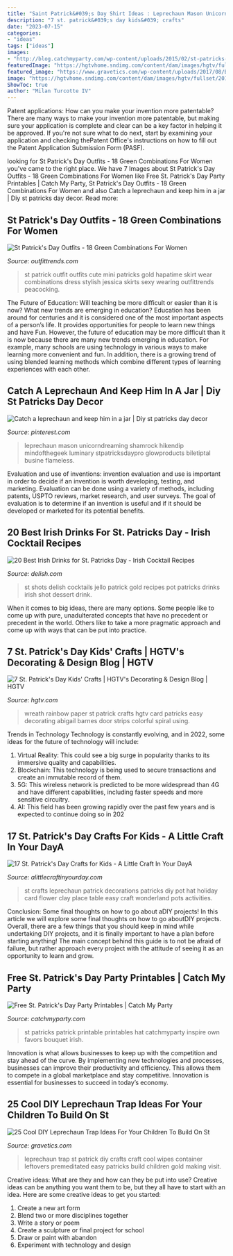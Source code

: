 ```yaml
---
title: "Saint Patrick&#039;s Day Shirt Ideas : Leprechaun Mason Unicorndreaming Shamrock Hikendip Mindofthegeek Luminary Stpatricksdaypro Glowproducts Biletiptal Busine Flameless"
description: "7 st. patrick&#039;s day kids&#039; crafts"
date: "2023-07-15"
categories:
- "ideas"
tags: ["ideas"]
images:
- "http://blog.catchmyparty.com/wp-content/uploads/2015/02/st-patricks-day-free-printable-irish-hat-bouquet-e1424574023607.jpg"
featuredImage: "https://hgtvhome.sndimg.com/content/dam/images/hgtv/fullset/2016/2/3/1/Original_Abigail-Barnes-rainbow-wreath-final.jpg.rend.hgtvcom.616.822.suffix/1454546322185.jpeg"
featured_image: "https://www.gravetics.com/wp-content/uploads/2017/08/Baby-Wipes-Container-Leprechaun-Trap-By-Premeditated-Leftovers.jpg"
image: "https://hgtvhome.sndimg.com/content/dam/images/hgtv/fullset/2016/2/3/1/Original_Abigail-Barnes-rainbow-wreath-final.jpg.rend.hgtvcom.616.822.suffix/1454546322185.jpeg"
ShowToc: true
author: "Milan Turcotte IV"
---
```



Patent applications: How can you make your invention more patentable?
There are many ways to make your invention more patentable, but making sure your application is complete and clear can be a key factor in helping it be approved. If you're not sure what to do next, start by examining your application and checking thePatent Office's instructions on how to fill out the Patent Application Submission Form (PASF).

	

		
looking for St Patrick&#039;s Day Outfits - 18 Green Combinations For Women you've came to the right place. We have 7 Images about St Patrick&#039;s Day Outfits - 18 Green Combinations For Women like Free St. Patrick&#039;s Day Party Printables | Catch My Party, St Patrick&#039;s Day Outfits - 18 Green Combinations For Women and also Catch a leprechaun and keep him in a jar | Diy st patricks day decor. Read more:
		
    
## St Patrick&#039;s Day Outfits - 18 Green Combinations For Women

<img loading=lazy src="https://www.outfittrends.com/wp-content/uploads/2015/03/st-patrick-11-620x927.jpg" onerror="this.onerror=null;this.src='https://tse2.mm.bing.net/th?id=OIP.3PT2Q7l1yV6WjklUzo2yEwHaLE&amp;pid=15.1';" alt="St Patrick&#039;s Day Outfits - 18 Green Combinations For Women">

_Source: outfittrends.com_

>st patrick outfit outfits cute mini patricks gold hapatime skirt wear combinations dress stylish jessica skirts sexy wearing outfittrends peacocking. 

	

The Future of Education: Will teaching be more difficult or easier than it is now? What new trends are emerging in education?
Education has been around for centuries and it is considered one of the most important aspects of a person’s life. It provides opportunities for people to learn new things and have Fun. However, the future of education may be more difficult than it is now because there are many new trends emerging in education. For example, many schools are using technology in various ways to make learning more convenient and fun. In addition, there is a growing trend of using blended learning methods which combine different types of learning experiences with each other.

    
## Catch A Leprechaun And Keep Him In A Jar | Diy St Patricks Day Decor

<img loading=lazy src="https://i.pinimg.com/564x/ab/7f/a1/ab7fa1806d670efa50494613b385c771.jpg" onerror="this.onerror=null;this.src='https://tse1.mm.bing.net/th?id=OIP.4AhHVgcF7X3Xai7pazXI9gHaJ4&amp;pid=15.1';" alt="Catch a leprechaun and keep him in a jar | Diy st patricks day decor">

_Source: pinterest.com_

>leprechaun mason unicorndreaming shamrock hikendip mindofthegeek luminary stpatricksdaypro glowproducts biletiptal busine flameless. 

	

Evaluation and use of inventions:
invention evaluation and use is important in order to decide if an invention is worth developing, testing, and marketing. Evaluation can be done using a variety of methods, including patents, USPTO reviews, market research, and user surveys. The goal of evaluation is to determine if an invention is useful and if it should be developed or marketed for its potential benefits.

    
## 20 Best Irish Drinks For St. Patricks Day - Irish Cocktail Recipes

<img loading=lazy src="http://del.h-cdn.co/assets/17/10/1489192320-delish-pot-o-gold-shots-pin-1.jpg" onerror="this.onerror=null;this.src='https://tse2.mm.bing.net/th?id=OIP.COtasQyKRQ-uWGdxYHeY6AHaLG&amp;pid=15.1';" alt="20 Best Irish Drinks for St. Patricks Day - Irish Cocktail Recipes">

_Source: delish.com_

>st shots delish cocktails jello patrick gold recipes pot patricks drinks irish shot dessert drink. 

	

When it comes to big ideas, there are many options. Some people like to come up with pure, unadulterated concepts that have no precedent or precedent in the world. Others like to take a more pragmatic approach and come up with ways that can be put into practice. 

    
## 7 St. Patrick&#039;s Day Kids&#039; Crafts | HGTV&#039;s Decorating &amp; Design Blog | HGTV

<img loading=lazy src="https://hgtvhome.sndimg.com/content/dam/images/hgtv/fullset/2016/2/3/1/Original_Abigail-Barnes-rainbow-wreath-final.jpg.rend.hgtvcom.616.822.suffix/1454546322185.jpeg" onerror="this.onerror=null;this.src='https://tse1.mm.bing.net/th?id=OIP.XjNveVDm43cbavOXqGkjLAHaJ4&amp;pid=15.1';" alt="7 St. Patrick&#039;s Day Kids&#039; Crafts | HGTV&#039;s Decorating &amp; Design Blog | HGTV">

_Source: hgtv.com_

>wreath rainbow paper st patrick crafts hgtv card patricks easy decorating abigail barnes door strips colorful spiral using. 

	

Trends in Technology
Technology is constantly evolving, and in 2022, some ideas for the future of technology will include: 
1. Virtual Reality: This could see a big surge in popularity thanks to its immersive quality and capabilities. 
2. Blockchain: This technology is being used to secure transactions and create an immutable record of them. 
3. 5G: This wireless network is predicted to be more widespread than 4G and have different capabilities, including faster speeds and more sensitive circuitry. 
4. AI: This field has been growing rapidly over the past few years and is expected to continue doing so in 202
    
## 17 St. Patrick&#039;s Day Crafts For Kids - A Little Craft In Your DayA

<img loading=lazy src="http://www.alittlecraftinyourday.com/wp-content/uploads/2015/01/IMGP9995.jpg" onerror="this.onerror=null;this.src='https://tse3.mm.bing.net/th?id=OIP.tK0zTLm47Df3Gd2nRXenZwHaJ0&amp;pid=15.1';" alt="17 St. Patrick&#039;s Day Crafts for Kids - A Little Craft In Your DayA">

_Source: alittlecraftinyourday.com_

>st crafts leprechaun patrick decorations patricks diy pot hat holiday card flower clay place table easy craft wonderland pots activities. 

	

Conclusion: Some final thoughts on how to go about aDIY projects!
In this article we will explore some final thoughts on how to go aboutDIY projects. Overall, there are a few things that you should keep in mind while undertaking DIY projects, and it is finally important to have a plan before starting anything! The main concept behind this guide is to not be afraid of failure, but rather approach every project with the attitude of seeing it as an opportunity to learn and grow.

    
## Free St. Patrick&#039;s Day Party Printables | Catch My Party

<img loading=lazy src="http://blog.catchmyparty.com/wp-content/uploads/2015/02/st-patricks-day-free-printable-irish-hat-bouquet-e1424574023607.jpg" onerror="this.onerror=null;this.src='https://tse1.mm.bing.net/th?id=OIP.MDjqozQyIKNfKQ2m6QISqwHaLL&amp;pid=15.1';" alt="Free St. Patrick&#039;s Day Party Printables | Catch My Party">

_Source: catchmyparty.com_

>st patricks patrick printable printables hat catchmyparty inspire own favors bouquet irish. 

	

Innovation is what allows businesses to keep up with the competition and stay ahead of the curve. By implementing new technologies and processes, businesses can improve their productivity and efficiency. This allows them to compete in a global marketplace and stay competitive. Innovation is essential for businesses to succeed in today’s economy.

    
## 25 Cool DIY Leprechaun Trap Ideas For Your Children To Build On St

<img loading=lazy src="https://www.gravetics.com/wp-content/uploads/2017/08/Baby-Wipes-Container-Leprechaun-Trap-By-Premeditated-Leftovers.jpg" onerror="this.onerror=null;this.src='https://tse4.mm.bing.net/th?id=OIP.wJvMwdH7K4Sq8yWebHSAhQHaJ4&amp;pid=15.1';" alt="25 Cool DIY Leprechaun Trap Ideas For Your Children To Build On St">

_Source: gravetics.com_

>leprechaun trap st patrick diy crafts craft cool wipes container leftovers premeditated easy patricks build children gold making visit. 

	

Creative ideas: What are they and how can they be put into use?
Creative ideas can be anything you want them to be, but they all have to start with an idea. Here are some creative ideas to get you started: 
1. Create a new art form 
2. Blend two or more disciplines together 
3. Write a story or poem 
4. Create a sculpture or final project for school 
5. Draw or paint with abandon 
6. Experiment with technology and design 

